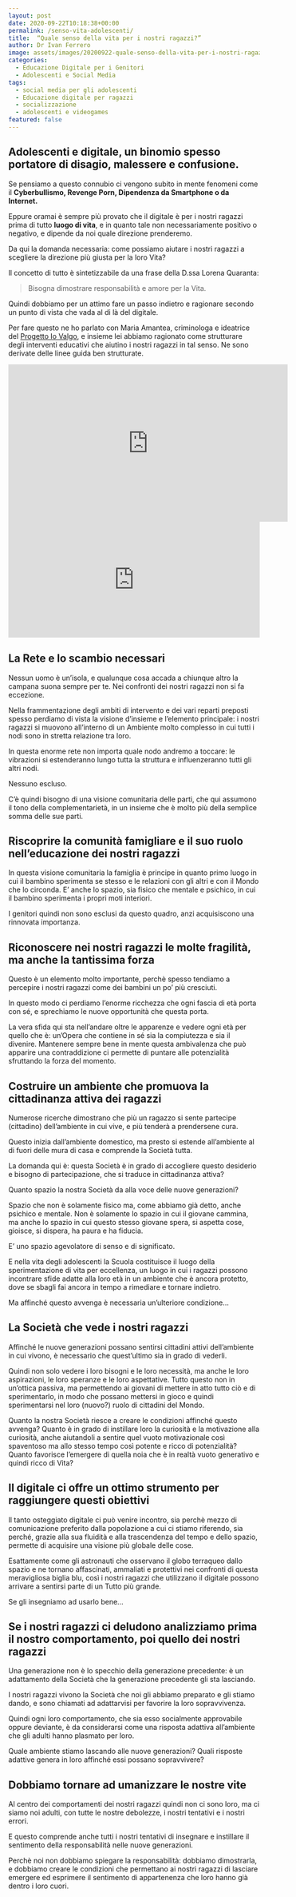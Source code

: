 ```yaml
---
layout: post
date: 2020-09-22T10:18:38+00:00
permalink: /senso-vita-adolescenti/
title:  “Quale senso della vita per i nostri ragazzi?”
author: Dr Ivan Ferrero
image: assets/images/20200922-quale-senso-della-vita-per-i-nostri-ragazzi-01.jpeg
categories:
  - Educazione Digitale per i Genitori
  - Adolescenti e Social Media
tags:
  - social media per gli adolescenti
  - Educazione digitale per ragazzi
  - socializzazione
  - adolescenti e videogames
featured: false
---
```


## Adolescenti e digitale, un binomio spesso portatore di disagio, malessere e confusione.

Se pensiamo a questo connubio ci vengono subito in mente fenomeni come il **Cyberbullismo, Revenge Porn, Dipendenza da Smartphone o da Internet.**

Eppure oramai è sempre più provato che il digitale è per i nostri ragazzi prima di tutto **luogo di vita**, e in quanto tale non necessariamente positivo o negativo, e dipende da noi quale direzione prenderemo.

Da qui la domanda necessaria: come possiamo aiutare i nostri ragazzi a scegliere la direzione più giusta per la loro Vita?

Il concetto di tutto è sintetizzabile da una frase della D.ssa Lorena Quaranta:

> Bisogna dimostrare responsabilità e amore per la Vita.

Quindi dobbiamo per un attimo fare un passo indietro e ragionare secondo un punto di vista che vada al di là del digitale.

Per fare questo ne ho parlato con Maria Amantea, criminologa e ideatrice del [Progetto Io Valgo](www.progettoiovalgo.com), e insieme lei abbiamo ragionato come strutturare degli interventi educativi che aiutino i nostri ragazzi in tal senso.
Ne sono derivate delle linee guida ben strutturate.

<iframe width="560" height="315" src="https://www.youtube.com/embed/w7qye_jiWwc" frameborder="0" allow="accelerometer; autoplay; clipboard-write; encrypted-media; gyroscope; picture-in-picture" allowfullscreen></iframe>

<iframe src="https://open.spotify.com/embed-podcast/episode/7A7nz1sNSxWrsW6VjgiJBi" width="100%" height="232" frameborder="0" allowtransparency="true" allow="encrypted-media"></iframe>

## La Rete e lo scambio necessari

Nessun uomo è un’isola, e qualunque cosa accada a chiunque altro la campana suona sempre per te.
Nei confronti dei nostri ragazzi non si fa eccezione.

Nella frammentazione degli ambiti di intervento e dei vari reparti preposti spesso perdiamo di vista la visione d’insieme e l’elemento principale: i nostri ragazzi si muovono all’interno di un Ambiente molto complesso in cui tutti i nodi sono in stretta relazione tra loro.

In questa enorme rete non importa quale nodo andremo a toccare: le vibrazioni si estenderanno lungo tutta la struttura e influenzeranno tutti gli altri nodi.

Nessuno escluso.

C’è quindi bisogno di una visione comunitaria delle parti, che qui assumono il tono della complementarietà, in un insieme che è molto più della semplice somma delle sue parti.

## Riscoprire la comunità famigliare e il suo ruolo nell’educazione dei nostri ragazzi

In questa visione comunitaria la famiglia è principe in quanto primo luogo in cui il bambino sperimenta se stesso e le relazioni con gli altri e con il Mondo che lo circonda.
E’ anche lo spazio, sia fisico che mentale e psichico, in cui il bambino sperimenta i propri moti interiori.

I genitori quindi non sono esclusi da questo quadro, anzi acquisiscono una rinnovata importanza.

## Riconoscere nei nostri ragazzi le molte fragilità, ma anche la tantissima forza

Questo è un elemento molto importante, perchè spesso tendiamo a percepire i nostri ragazzi come dei bambini un po’ più cresciuti.

In questo modo ci perdiamo l’enorme ricchezza che ogni fascia di età porta con sé, e sprechiamo le nuove opportunità che questa porta.

La vera sfida qui sta nell’andare oltre le apparenze e vedere ogni età per quello che è: un’Opera che contiene in sé sia la compiutezza e sia il divenire.
Mantenere sempre bene in mente questa ambivalenza che può apparire una contraddizione ci permette di puntare alle potenzialità sfruttando la forza del momento.

## Costruire un ambiente che promuova la cittadinanza attiva dei ragazzi

Numerose ricerche dimostrano che più un ragazzo si sente partecipe (cittadino) dell’ambiente in cui vive, e più tenderà a prendersene cura.

Questo inizia dall’ambiente domestico, ma presto si estende all’ambiente al di fuori delle mura di casa e comprende la Società tutta.

La domanda qui è:	questa Società è in grado di accogliere questo desiderio e bisogno di partecipazione, che si traduce in cittadinanza attiva?

Quanto spazio la nostra Società da alla voce delle nuove generazioni?

Spazio che non è solamente fisico ma, come abbiamo già detto, anche psichico e mentale.
Non è solamente lo spazio in cui il giovane cammina, ma anche lo spazio in cui questo stesso giovane spera, si aspetta cose, gioisce, si dispera, ha paura e ha fiducia.

E’ uno spazio agevolatore di senso e di significato.

E nella vita degli adolescenti la Scuola costituisce il luogo della sperimentazione di vita per eccellenza, un luogo in cui i ragazzi possono incontrare sfide adatte alla loro età in un ambiente che è ancora protetto, dove se sbagli fai ancora in tempo a rimediare e tornare indietro.

Ma affinché questo avvenga è necessaria un’ulteriore condizione…

## La Società che vede i nostri ragazzi

Affinché le nuove generazioni possano sentirsi cittadini attivi dell’ambiente in cui vivono, è necessario che quest’ultimo sia in grado di vederli.

Quindi non solo vedere i loro bisogni e le loro necessità, ma anche le loro aspirazioni, le loro speranze e le loro aspettative.
Tutto questo non in un’ottica passiva, ma permettendo ai giovani di mettere in atto tutto ciò e di sperimentarlo, in modo che possano mettersi in gioco e quindi sperimentarsi nel loro (nuovo?) ruolo di cittadini del Mondo.

Quanto la nostra Società riesce a creare le condizioni affinché questo avvenga?
Quanto è in grado di instillare loro la curiosità e la motivazione alla curiosità, anche aiutandoli a sentire quel vuoto motivazionale così spaventoso ma allo stesso tempo così potente e ricco di potenzialità?
Quanto favorisce l’emergere di quella noia che è in realtà vuoto generativo e quindi ricco di Vita?

## Il digitale ci offre un ottimo strumento per raggiungere questi obiettivi

Il tanto osteggiato digitale ci può venire incontro, sia perchè mezzo di comunicazione preferito dalla popolazione a cui ci stiamo riferendo, sia perché, grazie alla sua fluidità  e alla trascendenza del tempo e dello spazio, permette di acquisire una visione più globale delle cose.

Esattamente come gli astronauti che osservano il globo terraqueo dallo spazio e ne tornano affascinati, ammaliati e protettivi nei confronti di questa meravigliosa biglia blu, così i nostri ragazzi che utilizzano il digitale possono arrivare a sentirsi parte di un Tutto più grande.

Se gli insegniamo ad usarlo bene…

## Se i nostri ragazzi ci deludono analizziamo prima il nostro comportamento, poi quello dei nostri ragazzi

Una generazione non è lo specchio della generazione precedente: è un adattamento della Società che la generazione precedente gli sta lasciando.

I nostri ragazzi vivono la Società che noi gli abbiamo preparato e gli stiamo dando, e sono chiamati ad adattarvisi per favorire la loro sopravvivenza.

Quindi ogni loro comportamento, che sia esso socialmente approvabile oppure deviante, è da considerarsi come una risposta adattiva all’ambiente che gli adulti hanno plasmato per loro.

Quale ambiente stiamo lascando alle nuove generazioni?
Quali risposte adattive genera in loro affinché essi possano sopravvivere?

## Dobbiamo tornare ad umanizzare le nostre vite

Al centro dei comportamenti dei nostri ragazzi quindi non ci sono loro, ma ci siamo noi adulti, con tutte le nostre debolezze, i nostri tentativi e i nostri errori.

E questo comprende anche tutti i nostri tentativi di insegnare e instillare il sentimento della responsabilità nelle nuove generazioni.

Perchè noi non dobbiamo spiegare la responsabilità: dobbiamo dimostrarla, e dobbiamo creare le condizioni che permettano ai nostri ragazzi di lasciare emergere ed esprimere il sentimento di appartenenza che loro hanno già dentro i loro cuori.
